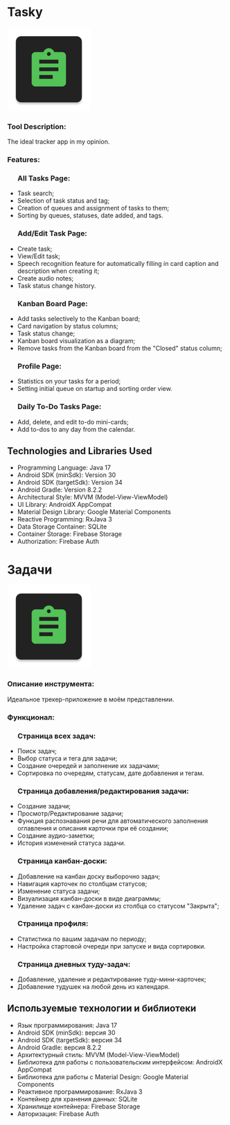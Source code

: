 # Tasky

![Application Logo](logo.png)

<h3>Tool Description:</h3>
<p>The ideal tracker app in my opinion.</p>

<h3>Features:</h3>
<ul>
<h3>All Tasks Page:</h3>
<li>Task search;</li>
<li>Selection of task status and tag;</li>
<li>Creation of queues and assignment of tasks to them;</li>
<li>Sorting by queues, statuses, date added, and tags.</li>

<h3>Add/Edit Task Page:</h3>
<li>Create task;</li>
<li>View/Edit task;</li>
<li>Speech recognition feature for automatically filling in card caption and description when creating it;</li>
<li>Create audio notes;</li>
<li>Task status change history.</li>

<h3>Kanban Board Page:</h3>
<li>Add tasks selectively to the Kanban board;</li>
<li>Card navigation by status columns;</li>
<li>Task status change;</li>
<li>Kanban board visualization as a diagram;</li>
<li>Remove tasks from the Kanban board from the "Closed" status column;</li>

<h3>Profile Page:</h3>
<li>Statistics on your tasks for a period;</li>
<li>Setting initial queue on startup and sorting order view.</li>
  
<h3>Daily To-Do Tasks Page:</h3>
<li>Add, delete, and edit to-do mini-cards;</li>
<li>Add to-dos to any day from the calendar.</li>

</ul>

## Technologies and Libraries Used
- Programming Language: Java 17
- Android SDK (minSdk): Version 30
- Android SDK (targetSdk): Version 34
- Android Gradle: Version 8.2.2
- Architectural Style: MVVM (Model-View-ViewModel)
- UI Library: AndroidX AppCompat
- Material Design Library: Google Material Components
- Reactive Programming: RxJava 3
- Data Storage Container: SQLite
- Container Storage: Firebase Storage
- Authorization: Firebase Auth

# Задачи

![Логотип приложения](logo.png)

<h3>Описание инструмента:</h3>
<p>Идеальное трекер-приложение в моём представлении.</p>

<h3>Функционал:</h3>
<ul>
<h3>Страница всех задач:</h3>
<li>Поиск задач;</li>
<li>Выбор статуса и тега для задачи;</li>
<li>Создание очередей и заполнение их задачами;</li>
<li>Сортировка по очередям, статусам, дате добавления и тегам.</li>

<h3>Страница добавления/редактирования задачи:</h3>
<li>Создание задачи;</li>
<li>Просмотр/Редактирование задачи;</li>
<li>Функция распознавания речи для автоматического заполнения оглавления и описания карточки при её создании;</li>
<li>Создание аудио-заметки;</li>
<li>История изменений статуса задачи.</li>

<h3>Страница канбан-доски:</h3>
<li>Добавление на канбан доску выборочно задач;</li>
<li>Навигация карточек по столбцам статусов;</li>
<li>Изменение статуса задачи;</li>
<li>Визуализация канбан-доски в виде диаграммы;</li>
<li>Удаление задач с канбан-доски из столбца со статусом "Закрыта";</li>

<h3>Страница профиля:</h3>
<li>Статистика по вашим задачам по периоду;</li>
<li>Настройка стартовой очереди при запуске и вида сортировки.</li>
  
<h3>Страница дневных туду-задач:</h3>
<li>Добавление, удаление и редактирование туду-мини-карточек;</li>
<li>Добавление тудушек на любой день из календаря.</li>

</ul>

## Используемые технологии и библиотеки
- Язык программирования: Java 17
- Android SDK (minSdk): версия 30
- Android SDK (targetSdk): версия 34
- Android Gradle: версия 8.2.2
- Архитектурный стиль: MVVM (Model-View-ViewModel)
- Библиотека для работы с пользовательским интерфейсом: AndroidX AppCompat
- Библиотека для работы с Material Design: Google Material Components
- Реактивное программирование: RxJava 3
- Контейнер для хранения данных: SQLite
- Хранилище контейнера: Firebase Storage
- Авторизация: Firebase Auth
